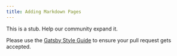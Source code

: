 ```yaml
---
title: Adding Markdown Pages
---
```


This is a stub. Help our community expand it.

Please use the [Gatsby Style Guide](/docs/gatsby-style-guide) to ensure your pull request gets accepted.
